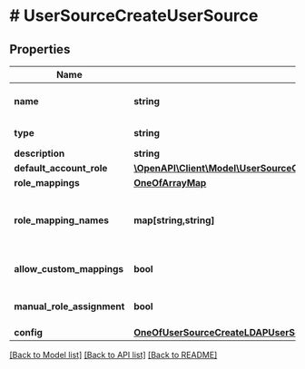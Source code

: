 # # UserSourceCreateUserSource

## Properties

Name | Type | Description | Notes
------------ | ------------- | ------------- | -------------
**name** | **string** | A name for the Identity Source |
**type** | **string** | IDM type code |
**description** | **string** | description | [optional]
**default_account_role** | [**\OpenAPI\Client\Model\UserSourceCreateUserSourceDefaultAccountRole**](UserSourceCreateUserSourceDefaultAccountRole.md) |  |
**role_mappings** | [**OneOfArrayMap**](OneOfArrayMap.md) |  | [optional]
**role_mapping_names** | **map[string,string]** | Map of Morpheus &#39;&#x60;Role ID&#x60;&#39;:&#39;&#x60;Role Name&#x60;&#39;. | [optional]
**allow_custom_mappings** | **bool** | Enable Role Mapping Permission | [optional]
**manual_role_assignment** | **bool** | Manual Role Assignment | [optional]
**config** | [**OneOfUserSourceCreateLDAPUserSourceCreateJumpCloudUserSourceCreateActiveDirectoryUserSourceCreateOktaUserSourceCreateOneLoginUserSourceCreateSamlUserSourceCreateCustomExternalUserSourceCreateCustomApi**](OneOfUserSourceCreateLDAPUserSourceCreateJumpCloudUserSourceCreateActiveDirectoryUserSourceCreateOktaUserSourceCreateOneLoginUserSourceCreateSamlUserSourceCreateCustomExternalUserSourceCreateCustomApi.md) |  | [optional]

[[Back to Model list]](../../README.md#models) [[Back to API list]](../../README.md#endpoints) [[Back to README]](../../README.md)
